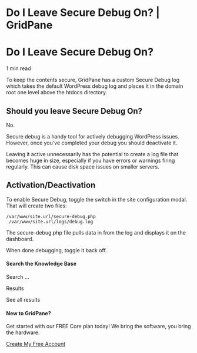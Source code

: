 # Do I Leave Secure Debug On? | GridPane

# Do I Leave Secure Debug On?

 

1 min read 

To keep the contents secure, GridPane has a custom Secure Debug log which takes the default WordPress debug log and places it in the domain root one level above the htdocs directory.

## Should you leave Secure Debug On?

No.

Secure debug is a handy tool for actively debugging WordPress issues. However, once you’ve completed your debug you should deactivate it.

Leaving it active unnecessarily has the potential to create a log file that becomes huge in size, especially if you have errors or warnings firing regularly. This can cause disk space issues on smaller servers.

## Activation/Deactivation

To enable Secure Debug, toggle the switch in the site configuration modal. That will create two files:

```
/var/www/site.url/secure-debug.php
 /var/www/site.url/logs/debug.log
```

The secure-debug.php file pulls data in from the log and displays it on the dashboard.

When done debugging, toggle it back off.

 

 

#### Search the Knowledge Base

Search ...

 Results

See all results

#### New to GridPane?

Get started with our FREE Core plan today! We bring the software, you bring the hardware.

[Create My Free Account](https://gridpane.com/checkout/?plan=core)

